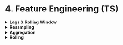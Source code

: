 <h1 id="4featureengineeringts">4. Feature Engineering (TS)</h1>

<div style='width:1000px;margin:auto'>
<details><summary><b>Lags</b> & <b>Rolling Window</b> </summary>
<details><summary>Tutorials</summary>
<p>
First off what each features mathematically does:
<ul>
    <li><b>lag_7:</b> sales shifted 7 steps downwards for each group. The example above focuses on one group only as an example. That is why the first value appears on the 7th index.</li>
    <li><b>lag_28:</b> sales shifted 28 steps downwads. That is why the first value appears on the 28th index.</li>

    <li><b>rmean_7_7:</b> rolling mean sales of a window size of 7 over column lag_7. First value (0.2857) appears on the 13th index because means including nan are nan.</li>

    <li><b>rmean_7_28:</b> rolling mean sales of a window size of 7 over column lag_28. First value (0.357) appears on the 34th index because that is the first time the mean formula gets all 7 non-nan values.</li>
    <li><b>rmean_28_7:</b> rolling mean sales of a window size of 28 over column lag_7. First value (0.2857) appears on the 3th index because it is the first time the mean formula gets 28 non-nan values.</li>
    <li><b>rmean_28_28:</b> rolling mean sales of a window size of 28 over column lag_28. First value appears on 55th index because that is the first time the formula here all non-nan values.</li></ul>
<br>

<b>The intuition as far as I can understand is the following:</b><br>
<ul>
    <li>1. Captures the week-on-week similarity and that too of just the past week. In other words, people are likely to shop this monday similar to the last monday (except it is some special occassion).</li>
    <li>2. Captures the weekly similarity from a month-to-month perspective. Example: people in the 1st weekend of a month shop more so that weekend looks more similar to first weeks of other months than the previous weekend. (Though 28 is arguable here. A month is generally 30. Interesting would be a variable window depending on when the comparative week starts. Dealing with edge cases like week divided into 2 months will be tricky).</li><br>

<b>Since individual data points are prone to erratic spikes or troughs, mean provides a more "representative" picture.</b><br><br>

    <li>3. Captures the information regarding the sales of the whole previous week ending 7 days in the past i.e. if we are at day 14, then the average is of sales from days 1-7 NOT days 7-14. This provides the information about the whole week and not just a single day sale comparison like lag_7 to bring the lag_7 value into "better weekly context".</li>
    <li>4. Captures the information regarding the sales of the entire previous 4 weeks ending 7 days in the past i.e. if we are at day 35, then the average is sales from days 1-28.</li>

    <li>5. Captures the information regarding the sales of the whole week ending 4 weeks ago i.e. if we are on day 35, then the average is of sales from day 1-7. (Assuming for simplicity the month is 28 days), this provides the information of not just a month-to-month comparison of the same day (day 7 of month one vs day 7 of month two), but the entire week leading up to day 7. Again the idea I believe is to capture the whole week and not just a single day sale comparison like lag_28 to bring the lag_28 value into "better weekly context".</li>

    <li>6. Captures the information regarding the sales of the entire previous 4 weeks ending 4 weeks in the past i.e. if we are at day 56, then the average is of days 1-28. (Assuming for simplicity the month is 28 days), the idea again is to bring the point value of lag_28 into a better context (i.e. of day 28 when being compared to day 56) into a "better monthly context".</li></ul><br>

<b>How would you "talk" about these features?</b><br>
<ul>
    <li>Hey let's see how the sales were last friday compared to this friday?</li>
    <li>Hey let's see how the sales were first weekend of the last month compared to first weekend of this month?</li>
    <li>May be comparing last saturday to this saturday is too specific. Week-on-week same day trends are more likely to be similar if the prior week went similar too. It would make sense to not just have the last saturday but also the mean of the whole week leading upto that day to give the model the "hint" how normal the whole week was.</li></ul>
</details>

<details><summary>Code</summary><pre><code>lags = [7, 28]
lag_cols = [f"lag_{lag}" for lag in lags]
for lag, lag_col in zip(lags, lag_cols):
df[lag_col] = dt[['id', 'sales']].groupby("id")['sales'].shift(lag)

wins = [7, 28]
for win in wins:
for lag, lag_col in zip(lags, lag_cols):
    df[f"rmean_{lag}_{win}"] = dt[['id', lag_col]].groupby("id")[lag_col].transform(lambda x: x.rolling(win).mean()
</code></pre>
</details>
</p></details>

<details><summary><b>Resampling</b></summary>
<pre><code>#Resample and compute daily mean
daily = df['Chemical conc.'].resample('D')
daily_mean = daily.mean()
</code></pre>
</details>
<details><summary><b>Aggregation</b></summary>
<pre><code>#Calculate month wise statistics
monthly_stats = df.groupby(by='Month_Year')['Mean temparature'].aggregate([np.mean, np.median, np.std])
monthly_stats.reset_index(inplace=True)
monthly_stats.head(10)
</code></pre>
</details>
<details><summary><b>Rolling</b></summary>
<pre><code>#Now we will calculate weekly moving average on the original time series of mean daily temparature
weekly_moving_average = df['Mean temparature'].rolling(7).mean()

#Now we will calculate monthly moving average on the original time series of mean daily temparature
monthly_moving_average = df['Mean temparature'].rolling(30).mean()

#Let's caluclate the weekly and monthly avergaes with a stride of length 2
weekly_moving_average_2stride = df['Mean temparature'].rolling(7).mean()[::2]
monthly_moving_average_2stride = df['Mean temparature'].rolling(30).mean()[::2]
</code></pre>
</details>
</div>